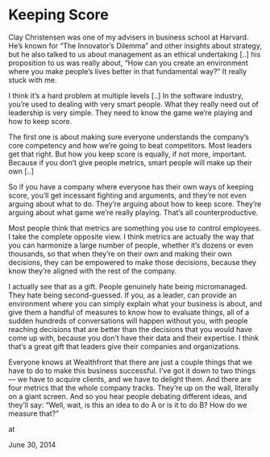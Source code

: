 # Keeping Score
Clay Christensen was one of my advisers in business school at Harvard. He’s known for “The Innovator’s Dilemma” and other insights about strategy, but he also talked to us about management as an ethical undertaking [..] his proposition to us was really about, “How can you create an environment where you make people’s lives better in that fundamental way?” It really stuck with me.

I think it’s a hard problem at multiple levels [..] In the software industry, you’re used to dealing with very smart people. What they really need out of leadership is very simple. They need to know the game we’re playing and how to keep score.

The first one is about making sure everyone understands the company’s core competency and how we’re going to beat competitors. Most leaders get that right. But how you keep score is equally, if not more, important. Because if you don’t give people metrics, smart people will make up their own [..]

So if you have a company where everyone has their own ways of keeping score, you’ll get incessant fighting and arguments, and they’re not even arguing about what to do. They’re arguing about how to keep score. They’re arguing about what game we’re really playing. That’s all counterproductive.

Most people think that metrics are something you use to control employees. I take the complete opposite view. I think metrics are actually the way that you can harmonize a large number of people, whether it’s dozens or even thousands, so that when they’re on their own and making their own decisions, they can be empowered to make those decisions, because they know they’re aligned with the rest of the company.

I actually see that as a gift. People genuinely hate being micromanaged. They hate being second-guessed. If you, as a leader, can provide an environment where you can simply explain what your business is about, and give them a handful of measures to know how to evaluate things, all of a sudden hundreds of conversations will happen without you, with people reaching decisions that are better than the decisions that you would have come up with, because you don’t have their data and their expertise. I think that’s a great gift that leaders give their companies and organizations.

Everyone knows at Wealthfront that there are just a couple things that we have to do to make this business successful. I’ve got it down to two things — we have to acquire clients, and we have to delight them. And there are four metrics that the whole company tracks. They’re up on the wall, literally on a giant screen. And so you hear people debating different ideas, and they’ll say: “Well, wait, is this an idea to do A or is it to do B? How do we measure that?”







at

June 30, 2014















